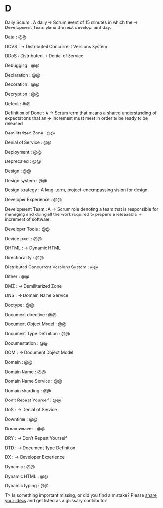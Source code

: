 # D

Daily Scrum
: A daily → Scrum event of 15 minutes in which the → Development Team plans the next development day.

Data
: @@

DCVS
: → Distributed Concurrent Versions System

DDoS
: Distributed → Denial of Service

Debugging
: @@

Declaration
: @@

Decoration
: @@

Decryption
: @@

Defect
: @@

Definition of Done
: A → Scrum term that means a shared understanding of expectations that an → increment must meet in order to be ready to be released.

Demilitarized Zone
: @@

Denial of Service
: @@

Deployment
: @@

Deprecated
: @@

Design
: @@

Design system
: @@

Design strategy
: A long-term, project-encompassing vision for design. 

Developer Experience
: @@

Development Team
: A → Scrum role denoting a team that is responsible for managing and doing all the work required to prepare a releasable → increment of software.

Developer Tools
: @@

Device pixel
: @@

DHTML
: → Dynamic HTML

Directionality
: @@

Distributed Concurrent Versions System
: @@

Dither
: @@

DMZ
: → Demilitarized Zone

DNS
: → Domain Name Service

Doctype
: @@

Document directive
: @@

Document Object Model
: @@

Document Type Definition
: @@

Documentation
: @@

DOM
: → Document Object Model

Domain
: @@

Domain Name
: @@

Domain Name Service
: @@

Domain sharding
: @@

Don’t Repeat Yourself
: @@

DoS
: → Denial of Service

Downtime
: @@

Dreamweaver
: @@

DRY
: → Don’t Repeat Yourself

DTD
: → Document Type Definition

DX
: → Developer Experience

Dynamic
: @@

Dynamic HTML
: @@

Dynamic typing
: @@

T> Is something important missing, or did you find a mistake? Please [share your ideas](https://github.com/j9t/web-development-glossary/blob/master/manuscript/d.md) and get listed as a glossary contributor!